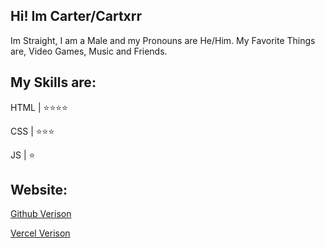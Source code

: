 ## Hi! Im Carter/Cartxrr

Im Straight, I am a Male and my Pronouns are He/Him.
My Favorite Things are, Video Games, Music and Friends.


## My Skills are:

HTML | ⭐⭐⭐⭐

CSS | ⭐⭐⭐

JS | ⭐

## Website:

[Github Verison](https://cartxrr.github.io/)

[Vercel Verison](https://cartxrr.vercel.app/)
